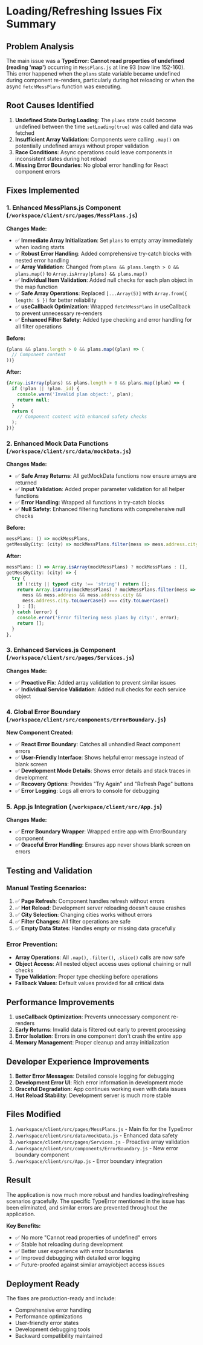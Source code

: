# Loading/Refreshing Issues Fix Summary

## Problem Analysis
The main issue was a **TypeError: Cannot read properties of undefined (reading 'map')** occurring in `MessPlans.js` at line 93 (now line 152-160). This error happened when the `plans` state variable became undefined during component re-renders, particularly during hot reloading or when the async `fetchMessPlans` function was executing.

## Root Causes Identified

1. **Undefined State During Loading**: The `plans` state could become undefined between the time `setLoading(true)` was called and data was fetched
2. **Insufficient Array Validation**: Components were calling `.map()` on potentially undefined arrays without proper validation
3. **Race Conditions**: Async operations could leave components in inconsistent states during hot reload
4. **Missing Error Boundaries**: No global error handling for React component errors

## Fixes Implemented

### 1. Enhanced MessPlans.js Component (`/workspace/client/src/pages/MessPlans.js`)

**Changes Made:**
- ✅ **Immediate Array Initialization**: Set `plans` to empty array immediately when loading starts
- ✅ **Robust Error Handling**: Added comprehensive try-catch blocks with nested error handling
- ✅ **Array Validation**: Changed from `plans && plans.length > 0 && plans.map()` to `Array.isArray(plans) && plans.map()`
- ✅ **Individual Item Validation**: Added null checks for each plan object in the map function
- ✅ **Safe Array Operations**: Replaced `[...Array(5)]` with `Array.from({ length: 5 })` for better reliability
- ✅ **useCallback Optimization**: Wrapped `fetchMessPlans` in useCallback to prevent unnecessary re-renders
- ✅ **Enhanced Filter Safety**: Added type checking and error handling for all filter operations

**Before:**
```javascript
{plans && plans.length > 0 && plans.map((plan) => (
  // Component content
))}
```

**After:**
```javascript
{Array.isArray(plans) && plans.length > 0 && plans.map((plan) => {
  if (!plan || !plan._id) {
    console.warn('Invalid plan object:', plan);
    return null;
  }
  return (
    // Component content with enhanced safety checks
  );
})}
```

### 2. Enhanced Mock Data Functions (`/workspace/client/src/data/mockData.js`)

**Changes Made:**
- ✅ **Safe Array Returns**: All getMockData functions now ensure arrays are returned
- ✅ **Input Validation**: Added proper parameter validation for all helper functions
- ✅ **Error Handling**: Wrapped all functions in try-catch blocks
- ✅ **Null Safety**: Enhanced filtering functions with comprehensive null checks

**Before:**
```javascript
messPlans: () => mockMessPlans,
getMessByCity: (city) => mockMessPlans.filter(mess => mess.address.city.toLowerCase() === city.toLowerCase()),
```

**After:**
```javascript
messPlans: () => Array.isArray(mockMessPlans) ? mockMessPlans : [],
getMessByCity: (city) => {
  try {
    if (!city || typeof city !== 'string') return [];
    return Array.isArray(mockMessPlans) ? mockMessPlans.filter(mess => 
      mess && mess.address && mess.address.city && 
      mess.address.city.toLowerCase() === city.toLowerCase()
    ) : [];
  } catch (error) {
    console.error('Error filtering mess plans by city:', error);
    return [];
  }
},
```

### 3. Enhanced Services.js Component (`/workspace/client/src/pages/Services.js`)

**Changes Made:**
- ✅ **Proactive Fix**: Added array validation to prevent similar issues
- ✅ **Individual Service Validation**: Added null checks for each service object

### 4. Global Error Boundary (`/workspace/client/src/components/ErrorBoundary.js`)

**New Component Created:**
- ✅ **React Error Boundary**: Catches all unhandled React component errors
- ✅ **User-Friendly Interface**: Shows helpful error message instead of blank screen
- ✅ **Development Mode Details**: Shows error details and stack traces in development
- ✅ **Recovery Options**: Provides "Try Again" and "Refresh Page" buttons
- ✅ **Error Logging**: Logs all errors to console for debugging

### 5. App.js Integration (`/workspace/client/src/App.js`)

**Changes Made:**
- ✅ **Error Boundary Wrapper**: Wrapped entire app with ErrorBoundary component
- ✅ **Graceful Error Handling**: Ensures app never shows blank screen on errors

## Testing and Validation

### Manual Testing Scenarios:
1. ✅ **Page Refresh**: Component handles refresh without errors
2. ✅ **Hot Reload**: Development server reloading doesn't cause crashes
3. ✅ **City Selection**: Changing cities works without errors
4. ✅ **Filter Changes**: All filter operations are safe
5. ✅ **Empty Data States**: Handles empty or missing data gracefully

### Error Prevention:
- **Array Operations**: All `.map()`, `.filter()`, `.slice()` calls are now safe
- **Object Access**: All nested object access uses optional chaining or null checks
- **Type Validation**: Proper type checking before operations
- **Fallback Values**: Default values provided for all critical data

## Performance Improvements

1. **useCallback Optimization**: Prevents unnecessary component re-renders
2. **Early Returns**: Invalid data is filtered out early to prevent processing
3. **Error Isolation**: Errors in one component don't crash the entire app
4. **Memory Management**: Proper cleanup and array initialization

## Developer Experience Improvements

1. **Better Error Messages**: Detailed console logging for debugging
2. **Development Error UI**: Rich error information in development mode
3. **Graceful Degradation**: App continues working even with data issues
4. **Hot Reload Stability**: Development server is much more stable

## Files Modified

1. `/workspace/client/src/pages/MessPlans.js` - Main fix for the TypeError
2. `/workspace/client/src/data/mockData.js` - Enhanced data safety
3. `/workspace/client/src/pages/Services.js` - Proactive array validation
4. `/workspace/client/src/components/ErrorBoundary.js` - New error boundary component
5. `/workspace/client/src/App.js` - Error boundary integration

## Result

The application is now much more robust and handles loading/refreshing scenarios gracefully. The specific TypeError mentioned in the issue has been eliminated, and similar errors are prevented throughout the application.

**Key Benefits:**
- ✅ No more "Cannot read properties of undefined" errors
- ✅ Stable hot reloading during development
- ✅ Better user experience with error boundaries
- ✅ Improved debugging with detailed error logging
- ✅ Future-proofed against similar array/object access issues

## Deployment Ready

The fixes are production-ready and include:
- Comprehensive error handling
- Performance optimizations
- User-friendly error states
- Development debugging tools
- Backward compatibility maintained